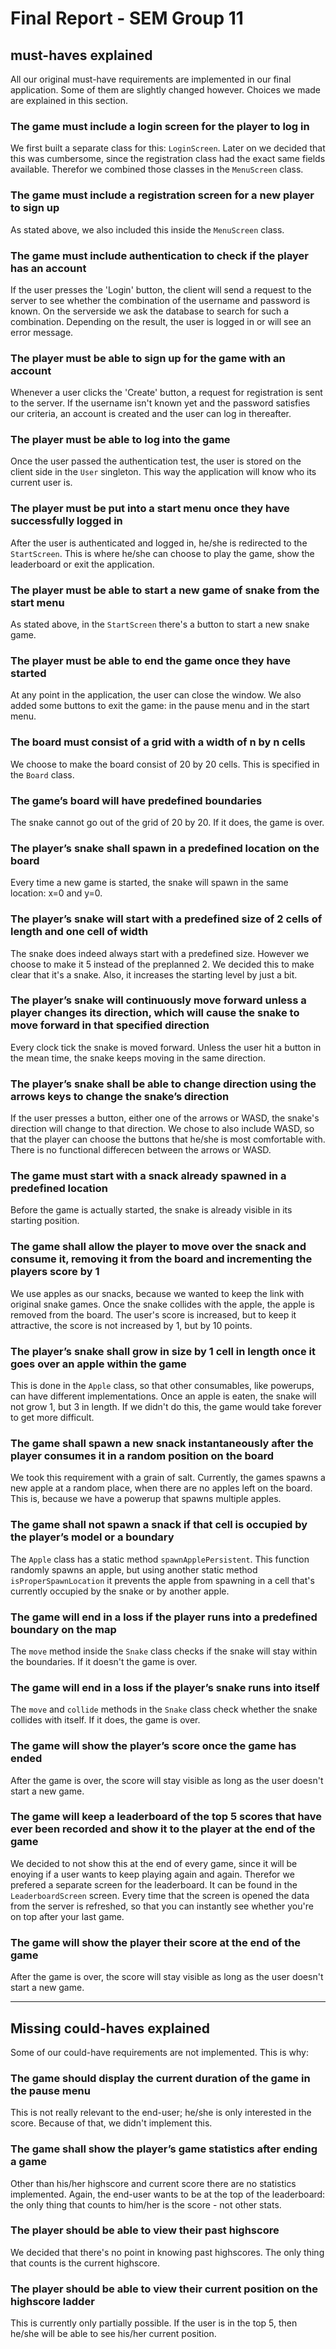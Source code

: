 # Final Report - SEM Group 11

## must-haves explained
All our original must-have requirements are implemented in our final application. Some of them are slightly changed however. Choices we made are explained in this section.

### The game must include a login screen for the player to log in
We first built a separate class for this: `LoginScreen`. Later on we decided that this was cumbersome, since the registration class had the exact same fields available. Therefor we combined those classes in the `MenuScreen` class.

### The game must include a registration screen for a new player to sign up
As stated above, we also included this inside the `MenuScreen` class.

### The game must include authentication to check if the player has an account  
If the user presses the 'Login' button, the client will send a request to the server to see whether the combination of the username and password is known. On the serverside we ask the database to search for such a combination. Depending on the result, the user is logged in or will see an error message.

### The player must be able to sign up for the game with an account
Whenever a user clicks the 'Create' button, a request for registration is sent to the server. If the username isn't known yet and the password satisfies our criteria, an account is created and the user can log in thereafter.

### The player must be able to log into the game
Once the user passed the authentication test, the user is stored on the client side in the `User` singleton. This way the application will know who its current user is.

### The player must be put into a start menu once they have successfully logged in 
After the user is authenticated and logged in, he/she is redirected to the `StartScreen`. This is where he/she can choose to play the game, show the leaderboard or exit the application.

### The player must be able to start a new game of snake from the start menu 
As stated above, in the `StartScreen` there's a button to start a new snake game.

### The player must be able to end the game once they have started 
At any point in the application, the user can close the window. We also added some buttons to exit the game: in the pause menu and in the start menu.

### The board must consist of a grid with a width of n by n cells 
We choose to make the board consist of 20 by 20 cells. This is specified in the `Board` class.

### The game’s board will have predefined boundaries
The snake cannot go out of the grid of 20 by 20. If it does, the game is over.

### The player’s snake shall spawn in a predefined location on the board 
Every time a new game is started, the snake will spawn in the same location: x=0 and y=0.

### The player’s snake will start with a predefined size of 2 cells of length and one cell of width 
The snake does indeed always start with a predefined size. However we choose to make it 5 instead of the preplanned 2. We decided this to make clear that it's a snake. Also, it increases the starting level by just a bit.

### The player’s snake will continuously move forward unless a player changes its direction, which will cause the snake to move forward in that specified direction
Every clock tick the snake is moved forward. Unless the user hit a button in the mean time, the snake keeps moving in the same direction.

### The player’s snake shall be able to change direction using the arrows keys to change the snake’s direction
If the user presses a button, either one of the arrows or WASD, the snake's direction will change to that direction. We chose to also include WASD, so that the player can choose the buttons that he/she is most comfortable with. There is no functional differecen between the arrows or WASD.

### The game must start with a snack already spawned in a predefined location 
Before the game is actually started, the snake is already visible in its starting position.

### The game shall allow the player to move over the snack and consume it, removing it from the board and incrementing the players score by 1
We use apples as our snacks, because we wanted to keep the link with original snake games. Once the snake collides with the apple, the apple is removed from the board. The user's score is increased, but to keep it attractive, the score is not increased by 1, but by 10 points.

### The player’s snake shall grow in size by 1 cell in length once it goes over an apple within the game 
This is done in the `Apple` class, so that other consumables, like powerups, can have different implementations. Once an apple is eaten, the snake will not grow 1, but 3 in length. If we didn't do this, the game would take forever to get more difficult.

### The game shall spawn a new snack instantaneously after the player consumes it in a random position on the board 
We took this requirement with a grain of salt. Currently, the games spawns a new apple at a random place, when there are no apples left on the board.
This is, because we have a powerup that spawns multiple apples.

### The game shall not spawn a snack if that cell is occupied by the player’s model or a boundary 
The `Apple` class has a static method `spawnApplePersistent`. This function randomly spawns an apple, but using another static method `isProperSpawnLocation` it prevents the apple from spawning in a cell that's currently occupied by the snake or by another apple.

### The game will end in a loss if the player runs into a predefined boundary on the map 
The `move` method inside the `Snake` class checks if the snake will stay within the boundaries. If it doesn't the game is over.

### The game will end in a loss if the player’s snake runs into itself 
The `move` and `collide` methods in the `Snake` class check whether the snake collides with itself. If it does, the game is over.

### The game will show the player’s score once the game has ended 
After the game is over, the score will stay visible as long as the user doesn't start a new game.

### The game will keep a leaderboard of the top 5 scores that have ever been recorded and show it to the player at the end of the game
We decided to not show this at the end of every game, since it will be enoying if a user wants to keep playing again and again. Therefor we prefered a separate screen for the leaderboard. It can be found in the `LeaderboardScreen` screen. Every time that the screen is opened the data from the server is refreshed, so that you can instantly see whether you're on top after your last game.

### The game will show the player their score at the end of the game
After the game is over, the score will stay visible as long as the user doesn't start a new game.

---

## Missing could-haves explained
Some of our could-have requirements are not implemented. This is why:

### The game should display the current duration of the game in the pause menu
This is not really relevant to the end-user; he/she is only interested in the score. Because of that, we didn't implement this.

### The game shall show the player’s game statistics after ending a game
Other than his/her highscore and current score there are no statistics implemented. Again, the end-user wants to be at the top of the leaderboard: the only thing that counts to him/her is the score - not other stats.

### The player should be able to view their past highscore
We decided that there's no point in knowing past highscores. The only thing that counts is the current highscore.

### The player should be able to view their current position on the highscore ladder
This is currently only partially possible. If the user is in the top 5, then he/she will be able to see his/her current position.